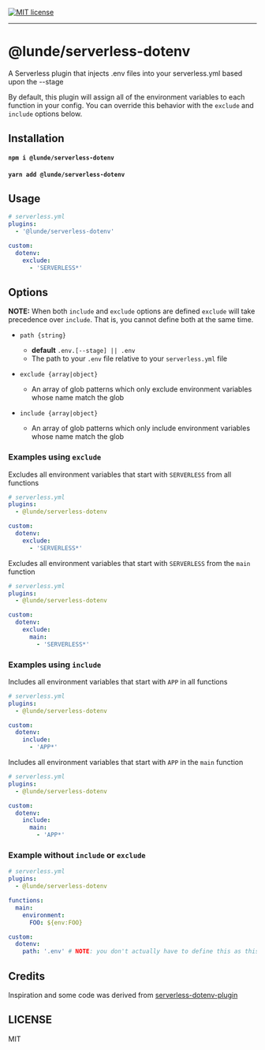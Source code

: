 [![MIT license](https://img.shields.io/badge/License-MIT-blue.svg)](https://jaredlunde.mit-license.org/)

---

# @lunde/serverless-dotenv

A Serverless plugin that injects .env files into your serverless.yml based upon the --stage

By default, this plugin will assign all of the environment variables to each function
in your config. You can override this behavior with the `exclude` and `include` options
below.

## Installation

#### `npm i @lunde/serverless-dotenv`

#### `yarn add @lunde/serverless-dotenv`

## Usage

```yaml
# serverless.yml
plugins:
  - '@lunde/serverless-dotenv'

custom:
  dotenv:
    exclude:
      - 'SERVERLESS*'
```

## Options

**NOTE:** When both `include` and `exclude` options are defined `exclude` will take precedence over `include`.
That is, you cannot define both at the same time.

- `path {string}`
  - **default** `.env.[--stage] || .env`
  - The path to your `.env` file relative to your `serverless.yml` file
- `exclude {array|object}`
  - An array of glob patterns which only exclude environment variables whose name match
    the glob
- `include {array|object}`

  - An array of glob patterns which only include environment variables whose name match
    the glob

### Examples using `exclude`

Excludes all environment variables that start with `SERVERLESS` from all functions

```yaml
# serverless.yml
plugins:
  - @lunde/serverless-dotenv

custom:
  dotenv:
    exclude:
      - 'SERVERLESS*'
```

Excludes all environment variables that start with `SERVERLESS` from the `main` function

```yaml
# serverless.yml
plugins:
  - @lunde/serverless-dotenv

custom:
  dotenv:
    exclude:
      main:
        - 'SERVERLESS*'
```

### Examples using `include`

Includes all environment variables that start with `APP` in all functions

```yaml
# serverless.yml
plugins:
  - @lunde/serverless-dotenv

custom:
  dotenv:
    include:
      - 'APP*'
```

Includes all environment variables that start with `APP` in the `main` function

```yaml
# serverless.yml
plugins:
  - @lunde/serverless-dotenv

custom:
  dotenv:
    include:
      main:
        - 'APP*'
```

### Example without `include` or `exclude`

```yaml
# serverless.yml
plugins:
  - @lunde/serverless-dotenv

functions:
  main:
    environment:
      FOO: ${env:FOO}

custom:
  dotenv:
    path: '.env' # NOTE: you don't actually have to define this as this is the default
```

## Credits

Inspiration and some code was derived from [serverless-dotenv-plugin](https://raw.githubusercontent.com/colynb/serverless-dotenv-plugin/master/index.js)

## LICENSE

MIT
